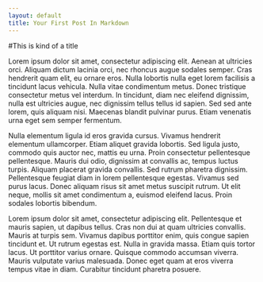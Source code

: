 ```yaml
---
layout: default
title: Your First Post In Markdown
---
```


#This is kind of a title

Lorem ipsum dolor sit amet, consectetur adipiscing elit. Aenean at ultricies orci. Aliquam dictum lacinia orci, nec rhoncus augue sodales semper. Cras hendrerit quam elit, eu ornare eros. Nulla lobortis nulla eget lorem facilisis a tincidunt lacus vehicula. Nulla vitae condimentum metus. Donec tristique consectetur metus vel interdum. In tincidunt, diam nec eleifend dignissim, nulla est ultricies augue, nec dignissim tellus tellus id sapien. Sed sed ante lorem, quis aliquam nisi. Maecenas blandit pulvinar purus. Etiam venenatis urna eget sem semper fermentum.

Nulla elementum ligula id eros gravida cursus. Vivamus hendrerit elementum ullamcorper. Etiam aliquet gravida lobortis. Sed ligula justo, commodo quis auctor nec, mattis eu urna. Proin consectetur pellentesque pellentesque. Mauris dui odio, dignissim at convallis ac, tempus luctus turpis. Aliquam placerat gravida convallis. Sed rutrum pharetra dignissim. Pellentesque feugiat diam in lorem pellentesque egestas. Vivamus sed purus lacus. Donec aliquam risus sit amet metus suscipit rutrum. Ut elit neque, mollis sit amet condimentum a, euismod eleifend lacus. Proin sodales lobortis bibendum.

<script src="https://gist.github.com/2024382.js?file=boton.java">foo</script>

Lorem ipsum dolor sit amet, consectetur adipiscing elit. Pellentesque et mauris sapien, ut dapibus tellus. Cras non dui at quam ultricies convallis. Mauris at turpis sem. Vivamus dapibus porttitor enim, quis congue sapien tincidunt et. Ut rutrum egestas est. Nulla in gravida massa. Etiam quis tortor lacus. Ut porttitor varius ornare. Quisque commodo accumsan viverra. Mauris vulputate varius malesuada. Donec eget quam at eros viverra tempus vitae in diam. Curabitur tincidunt pharetra posuere.

